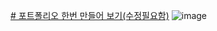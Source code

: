 [# 포트폴리오 한번 만들어 보기(수정필요함)](http://ka8288.dothome.co.kr/portfolio/)
![image](https://user-images.githubusercontent.com/90823418/175881861-fe38b2e2-d7a4-4fee-8bf6-1a547d0af60e.png)
